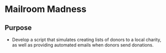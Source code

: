 # Mailroom Madness

## Purpose

- Develop a script that simulates creating lists of donors to
a local charity, as well as providing automated emails when donors
send donations.
